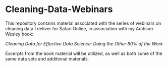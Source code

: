 # Cleaning-Data-Webinars

This repository contains material associated with the series
of webinars on cleaning data I deliver for Safari Online,
in association with my Addison Wesley book:

_Cleaning Data for Effective Data Science: Doing the Other 80% of the Work_

Excerpts from the book material will be utilized, as well
as both some of the same data sets and additional materials.
